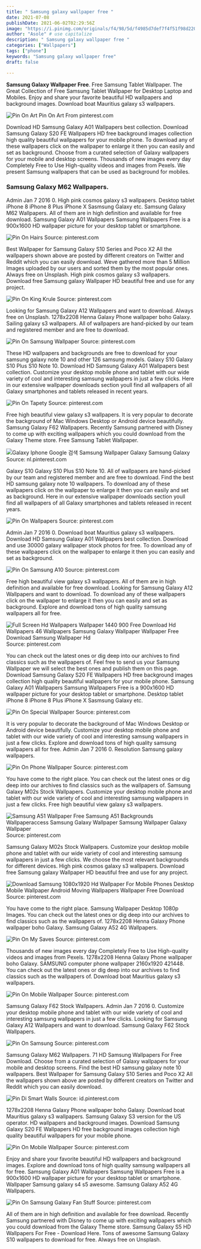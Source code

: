 ```yaml
---
title: " Samsung galaxy wallpaper free "
date: 2021-07-08
publishDate: 2021-06-02T02:29:56Z
image: "https://i.pinimg.com/originals/f4/98/5d/f4985d7def7f4f51f98d220d2977c96d.jpg"
author: "Asole" # use capitalize
description: " Samsung galaxy wallpaper free "
categories: ["Wallpapers"]
tags: ["phone"]
keywords: "Samsung galaxy wallpaper free"
draft: false

---
```



**Samsung Galaxy Wallpaper Free**. Free Samsung Tablet Wallpaper. The Great Collection of Free Samsung Tablet Wallpaper for Desktop Laptop and Mobiles. Enjoy and share your favorite beautiful HD wallpapers and background images. Download boat Mauritius galaxy s3 wallpapers.

![Pin On Art](https://i.pinimg.com/originals/23/a7/97/23a7973448be3bbf509918000333281c.jpg "Pin On Art")
Pin On Art From pinterest.com


Download HD Samsung Galaxy A01 Wallpapers best collection. Download Samsung Galaxy S20 FE Wallpapers HD free background images collection high quality beautiful wallpapers for your mobile phone. To download any of these wallpapers click on the wallpaper to enlarge it then you can easily and set as background. Choose from a curated selection of Galaxy wallpapers for your mobile and desktop screens. Thousands of new images every day Completely Free to Use High-quality videos and images from Pexels. We present Samsung wallpapers that can be used as background for mobiles.

### Samsung Galaxy M62 Wallpapers.

Admin Jan 7 2016 0. High pink cosmos galaxy s3 wallpapers. Desktop tablet iPhone 8 iPhone 8 Plus iPhone X Sasmsung Galaxy etc. Samsung Galaxy M62 Wallpapers. All of them are in high definition and available for free download. Samsung Galaxy A01 Wallpapers Samsung Wallpapers Free is a 900x1600 HD wallpaper picture for your desktop tablet or smartphone.


![Pin On Hairs](https://i.pinimg.com/736x/aa/58/fd/aa58fdc5960529055251c30fc6d8e780.jpg "Pin On Hairs")
Source: pinterest.com

Best Wallpaper for Samsung Galaxy S10 Series and Poco X2 All the wallpapers shown above are posted by different creators on Twitter and Reddit which you can easily download. Weve gathered more than 5 Million Images uploaded by our users and sorted them by the most popular ones. Always free on Unsplash. High pink cosmos galaxy s3 wallpapers. Download free Samsung galaxy Wallpaper HD beautiful free and use for any project.

![Pin On King Krule](https://i.pinimg.com/736x/6c/2f/fe/6c2ffe3b15ff407cb2e6b7da57bcaac0.jpg "Pin On King Krule")
Source: pinterest.com

Looking for Samsung Galaxy A12 Wallpapers and want to download. Always free on Unsplash. 1278x2208 Henna Galaxy Phone wallpaper boho Galaxy. Sailing galaxy s3 wallpapers. All of wallpapers are hand-picked by our team and registered member and are free to download.

![Pin On Samsung Wallpaper](https://i.pinimg.com/736x/5b/c7/eb/5bc7eb2be120aa713a80e9b00178e629.jpg "Pin On Samsung Wallpaper")
Source: pinterest.com

These HD wallpapers and backgrounds are free to download for your samsung galaxy note 10 and other 126 samsung models. Galaxy S10 Galaxy S10 Plus S10 Note 10. Download HD Samsung Galaxy A01 Wallpapers best collection. Customize your desktop mobile phone and tablet with our wide variety of cool and interesting samsung wallpapers in just a few clicks. Here in our extensive wallpaper downloads section youll find all wallpapers of all Galaxy smartphones and tablets released in recent years.

![Pin On Tapety](https://i.pinimg.com/originals/eb/4b/8b/eb4b8b277fdf106e87784e422409c304.jpg "Pin On Tapety")
Source: pinterest.com

Free high beautiful view galaxy s3 wallpapers. It is very popular to decorate the background of Mac Windows Desktop or Android device beautifully. Samsung Galaxy F62 Wallpapers. Recently Samsung partnered with Disney to come up with exciting wallpapers which you could download from the Galaxy Theme store. Free Samsung Tablet Wallpaper.

![Galaxy Iphone Google 검색 Samsung Wallpaper Galaxy Samsung Galaxy](https://i.pinimg.com/originals/84/26/c6/8426c6f52fb9067598faf7dfcbfebc27.jpg "Galaxy Iphone Google 검색 Samsung Wallpaper Galaxy Samsung Galaxy")
Source: nl.pinterest.com

Galaxy S10 Galaxy S10 Plus S10 Note 10. All of wallpapers are hand-picked by our team and registered member and are free to download. Find the best HD samsung galaxy note 10 wallpapers. To download any of these wallpapers click on the wallpaper to enlarge it then you can easily and set as background. Here in our extensive wallpaper downloads section youll find all wallpapers of all Galaxy smartphones and tablets released in recent years.

![Pin On Wallpapers](https://i.pinimg.com/originals/5f/ab/7c/5fab7c9d524ebe570a909d8fdbc59f21.jpg "Pin On Wallpapers")
Source: pinterest.com

Admin Jan 7 2016 0. Download boat Mauritius galaxy s3 wallpapers. Download HD Samsung Galaxy A01 Wallpapers best collection. Download and use 30000 galaxy wallpaper stock photos for free. To download any of these wallpapers click on the wallpaper to enlarge it then you can easily and set as background.

![Pin On Samsung A10](https://i.pinimg.com/originals/e1/55/87/e15587141ca17e59e6c11dd78b0bc78c.png "Pin On Samsung A10")
Source: pinterest.com

Free high beautiful view galaxy s3 wallpapers. All of them are in high definition and available for free download. Looking for Samsung Galaxy A12 Wallpapers and want to download. To download any of these wallpapers click on the wallpaper to enlarge it then you can easily and set as background. Explore and download tons of high quality samsung wallpapers all for free.

![Full Screen Hd Wallpapers Wallpaper 1440 900 Free Download Hd Wallpapers 46 Wallpapers Samsung Galaxy Wallpaper Wallpaper Free Download Samsung Wallpaper Hd](https://i.pinimg.com/originals/a2/4c/27/a24c2747ee7c21adc9edd22578547a29.jpg "Full Screen Hd Wallpapers Wallpaper 1440 900 Free Download Hd Wallpapers 46 Wallpapers Samsung Galaxy Wallpaper Wallpaper Free Download Samsung Wallpaper Hd")
Source: pinterest.com

You can check out the latest ones or dig deep into our archives to find classics such as the wallpapers of. Feel free to send us your Samsung Wallpaper we will select the best ones and publish them on this page. Download Samsung Galaxy S20 FE Wallpapers HD free background images collection high quality beautiful wallpapers for your mobile phone. Samsung Galaxy A01 Wallpapers Samsung Wallpapers Free is a 900x1600 HD wallpaper picture for your desktop tablet or smartphone. Desktop tablet iPhone 8 iPhone 8 Plus iPhone X Sasmsung Galaxy etc.

![Pin On Special Wallpaper](https://i.pinimg.com/736x/d8/cb/46/d8cb46b983532eabd2e6fd5e2d469c97.jpg "Pin On Special Wallpaper")
Source: pinterest.com

It is very popular to decorate the background of Mac Windows Desktop or Android device beautifully. Customize your desktop mobile phone and tablet with our wide variety of cool and interesting samsung wallpapers in just a few clicks. Explore and download tons of high quality samsung wallpapers all for free. Admin Jan 7 2016 0. Resolution Samsung galaxy wallpapers.

![Pin On Phone Wallpaper](https://i.pinimg.com/originals/15/6a/36/156a36262c835f08199ad2ecc331f3d8.jpg "Pin On Phone Wallpaper")
Source: pinterest.com

You have come to the right place. You can check out the latest ones or dig deep into our archives to find classics such as the wallpapers of. Samsung Galaxy M02s Stock Wallpapers. Customize your desktop mobile phone and tablet with our wide variety of cool and interesting samsung wallpapers in just a few clicks. Free high beautiful view galaxy s3 wallpapers.

![Samsung A51 Wallpaper Free Samsung A51 Backgrounds Wallpaperaccess Samsung Galaxy Wallpaper Samsung Wallpaper Galaxy Wallpaper](https://i.pinimg.com/originals/aa/86/84/aa8684b765cc71848c7c8cb8ccc56e2a.jpg "Samsung A51 Wallpaper Free Samsung A51 Backgrounds Wallpaperaccess Samsung Galaxy Wallpaper Samsung Wallpaper Galaxy Wallpaper")
Source: pinterest.com

Samsung Galaxy M02s Stock Wallpapers. Customize your desktop mobile phone and tablet with our wide variety of cool and interesting samsung wallpapers in just a few clicks. We choose the most relevant backgrounds for different devices. High pink cosmos galaxy s3 wallpapers. Download free Samsung galaxy Wallpaper HD beautiful free and use for any project.

![Download Samsung 1080x1920 Hd Wallpaper For Mobile Phones Desktop Mobile Wallpaper Android Moving Wallpapers Wallpaper Free Download](https://i.pinimg.com/originals/c2/40/87/c24087bc74d646b989864455cd49bba7.jpg "Download Samsung 1080x1920 Hd Wallpaper For Mobile Phones Desktop Mobile Wallpaper Android Moving Wallpapers Wallpaper Free Download")
Source: pinterest.com

You have come to the right place. Samsung Wallpaper Desktop 1080p Images. You can check out the latest ones or dig deep into our archives to find classics such as the wallpapers of. 1278x2208 Henna Galaxy Phone wallpaper boho Galaxy. Samsung Galaxy A52 4G Wallpapers.

![Pin On My Saves](https://i.pinimg.com/474x/a8/40/48/a84048a6bf93e0f17565ae8e51160b6e.jpg "Pin On My Saves")
Source: pinterest.com

Thousands of new images every day Completely Free to Use High-quality videos and images from Pexels. 1278x2208 Henna Galaxy Phone wallpaper boho Galaxy. SAMSUNG computer phone wallpaper 2160x1920 421448. You can check out the latest ones or dig deep into our archives to find classics such as the wallpapers of. Download boat Mauritius galaxy s3 wallpapers.

![Pin On Mobile Wallpaper](https://i.pinimg.com/originals/73/11/4c/73114cef982633c517ae18245f9ee924.png "Pin On Mobile Wallpaper")
Source: pinterest.com

Samsung Galaxy F62 Stock Wallpapers. Admin Jan 7 2016 0. Customize your desktop mobile phone and tablet with our wide variety of cool and interesting samsung wallpapers in just a few clicks. Looking for Samsung Galaxy A12 Wallpapers and want to download. Samsung Galaxy F62 Stock Wallpapers.

![Pin On Samsung](https://i.pinimg.com/originals/cf/98/a0/cf98a0e3cad23d66d312cba2da661e61.jpg "Pin On Samsung")
Source: pinterest.com

Samsung Galaxy M62 Wallpapers. 71 HD Samsung Wallpapers For Free Download. Choose from a curated selection of Galaxy wallpapers for your mobile and desktop screens. Find the best HD samsung galaxy note 10 wallpapers. Best Wallpaper for Samsung Galaxy S10 Series and Poco X2 All the wallpapers shown above are posted by different creators on Twitter and Reddit which you can easily download.

![Pin Di Smart Walls](https://i.pinimg.com/originals/29/b6/80/29b680a1b4a20382487d66d2da0df8c1.png "Pin Di Smart Walls")
Source: id.pinterest.com

1278x2208 Henna Galaxy Phone wallpaper boho Galaxy. Download boat Mauritius galaxy s3 wallpapers. Samsung Galaxy S3 version for the US operator. HD wallpapers and background images. Download Samsung Galaxy S20 FE Wallpapers HD free background images collection high quality beautiful wallpapers for your mobile phone.

![Pin On Mobile Wallpaper](https://i.pinimg.com/originals/5e/f1/e6/5ef1e64f2211dfdb2490b183e34684dd.jpg "Pin On Mobile Wallpaper")
Source: pinterest.com

Enjoy and share your favorite beautiful HD wallpapers and background images. Explore and download tons of high quality samsung wallpapers all for free. Samsung Galaxy A01 Wallpapers Samsung Wallpapers Free is a 900x1600 HD wallpaper picture for your desktop tablet or smartphone. Wallpaper Samsung galaxy s4 s5 awesome. Samsung Galaxy A52 4G Wallpapers.

![Pin On Samsung Galaxy Fan Stuff](https://i.pinimg.com/originals/f4/98/5d/f4985d7def7f4f51f98d220d2977c96d.jpg "Pin On Samsung Galaxy Fan Stuff")
Source: pinterest.com

All of them are in high definition and available for free download. Recently Samsung partnered with Disney to come up with exciting wallpapers which you could download from the Galaxy Theme store. Samsung Galaxy S5 HD Wallpapers For Free - Download Here. Tons of awesome Samsung Galaxy S10 wallpapers to download for free. Always free on Unsplash.

